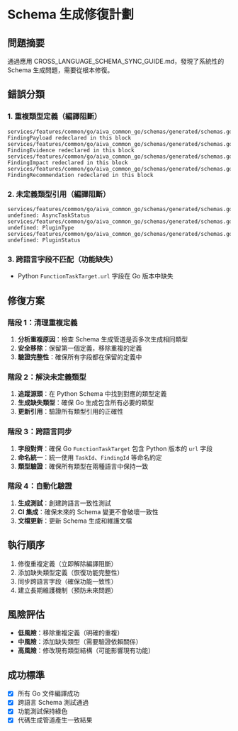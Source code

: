 # Schema 生成修復計劃

## 問題摘要
通過應用 CROSS_LANGUAGE_SCHEMA_SYNC_GUIDE.md，發現了系統性的 Schema 生成問題，需要從根本修復。

## 錯誤分類

### 1. 重複類型定義（編譯阻斷）
```
services/features/common/go/aiva_common_go/schemas/generated/schemas.go:176:6: FindingPayload redeclared in this block
services/features/common/go/aiva_common_go/schemas/generated/schemas.go:350:6: FindingEvidence redeclared in this block
services/features/common/go/aiva_common_go/schemas/generated/schemas.go:364:6: FindingImpact redeclared in this block  
services/features/common/go/aiva_common_go/schemas/generated/schemas.go:378:6: FindingRecommendation redeclared in this block
```

### 2. 未定義類型引用（編譯阻斷）
```
services/features/common/go/aiva_common_go/schemas/generated/schemas.go:106:9: undefined: AsyncTaskStatus
services/features/common/go/aiva_common_go/schemas/generated/schemas.go:302:7: undefined: PluginType
services/features/common/go/aiva_common_go/schemas/generated/schemas.go:306:9: undefined: PluginStatus
```

### 3. 跨語言字段不匹配（功能缺失）
- Python `FunctionTaskTarget.url` 字段在 Go 版本中缺失

## 修復方案

### 階段 1：清理重複定義
1. **分析重複原因**：檢查 Schema 生成管道是否多次生成相同類型
2. **安全移除**：保留第一個定義，移除重複的定義
3. **驗證完整性**：確保所有字段都在保留的定義中

### 階段 2：解決未定義類型
1. **追蹤源頭**：在 Python Schema 中找到對應的類型定義
2. **生成缺失類型**：確保 Go 生成包含所有必要的類型
3. **更新引用**：驗證所有類型引用的正確性

### 階段 3：跨語言同步
1. **字段對齊**：確保 Go `FunctionTaskTarget` 包含 Python 版本的 `url` 字段
2. **命名統一**：統一使用 `TaskId`、`FindingId` 等命名約定
3. **類型驗證**：確保所有類型在兩種語言中保持一致

### 階段 4：自動化驗證
1. **生成測試**：創建跨語言一致性測試
2. **CI 集成**：確保未來的 Schema 變更不會破壞一致性
3. **文檔更新**：更新 Schema 生成和維護文檔

## 執行順序
1. 修復重複定義（立即解除編譯阻斷）
2. 添加缺失類型定義（恢復功能完整性）
3. 同步跨語言字段（確保功能一致性）
4. 建立長期維護機制（預防未來問題）

## 風險評估
- **低風險**：移除重複定義（明確的重複）
- **中風險**：添加缺失類型（需要驗證依賴關係）
- **高風險**：修改現有類型結構（可能影響現有功能）

## 成功標準
- [x] 所有 Go 文件編譯成功
- [x] 跨語言 Schema 測試通過
- [x] 功能測試保持綠色
- [x] 代碼生成管道產生一致結果